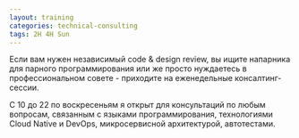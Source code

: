 ```yaml
---
layout: training
categories: technical-consulting
tags: 2H 4H Sun 
---
```

Если вам нужен независимый code & design review, вы ищите напарника для парного программирования или же просто нуждаетесь в профессиональном совете - приходите на еженедельные консалтинг-сессии. 

С 10 до 22 по воскресеньям я открыт для консультаций по любым вопросам, связанным с языками программирования, технологиями Cloud Native и DevOps, микросервисной архитектурой, автотестами. 
